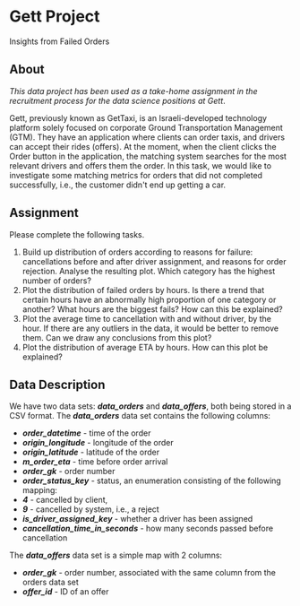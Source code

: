 # Gett Project
Insights from Failed Orders

## About
_This data project has been used as a take-home assignment in the recruitment process for the data science positions at Gett_.

Gett, previously known as GetTaxi, is an Israeli-developed technology platform solely focused on corporate Ground Transportation Management (GTM). They have an application where clients can order taxis, and drivers can accept their rides (offers). At the moment, when the client clicks the Order button in the application, the matching system searches for the most relevant drivers and offers them the order. In this task, we would like to investigate some matching metrics for orders that did not completed successfully, i.e., the customer didn't end up getting a car.

## Assignment
Please complete the following tasks.

1. Build up distribution of orders according to reasons for failure: cancellations before and after driver assignment, and reasons for order rejection. Analyse the resulting plot. Which category has the highest number of orders?
2. Plot the distribution of failed orders by hours. Is there a trend that certain hours have an abnormally high proportion of one category or another? What hours are the biggest fails? How can this be explained?
3. Plot the average time to cancellation with and without driver, by the hour. If there are any outliers in the data, it would be better to remove them. Can we draw any conclusions from this plot?
4. Plot the distribution of average ETA by hours. How can this plot be explained?

## Data Description
We have two data sets: **_data_orders_** and **_data_offers_**, both being stored in a CSV format. The **_data_orders_** data set contains the following columns:

- **_order_datetime_** - time of the order
- **_origin_longitude_** - longitude of the order
- **_origin_latitude_** - latitude of the order
- **_m_order_eta_** - time before order arrival
- **_order_gk_** - order number
- **_order_status_key_** - status, an enumeration consisting of the following mapping:
- **_4_** - cancelled by client,
- _**9**_ - cancelled by system, i.e., a reject
- **_is_driver_assigned_key_** - whether a driver has been assigned
- **_cancellation_time_in_seconds_** - how many seconds passed before cancellation
  
The **_data_offers_** data set is a simple map with 2 columns:

- **_order_gk_** - order number, associated with the same column from the orders data set
- **_offer_id_** - ID of an offer

